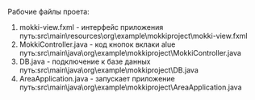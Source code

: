 Рабочие файлы проета:
1. mokki-view.fxml - интерфейс приложения
путь:src\main\resources\org\example\mokkiproject\mokki-view.fxml
3. MokkiController.java - код кнопок вклаки alue
путь:src\main\java\org\example\mokkiproject\MokkiController.java
4. DB.java - подключение к базе данных
путь:src\main\java\org\example\mokkiproject\DB.java
5. AreaApplication.java - запускает приложение
путь:src\main\java\org\example\mokkiproject\AreaApplication.java

